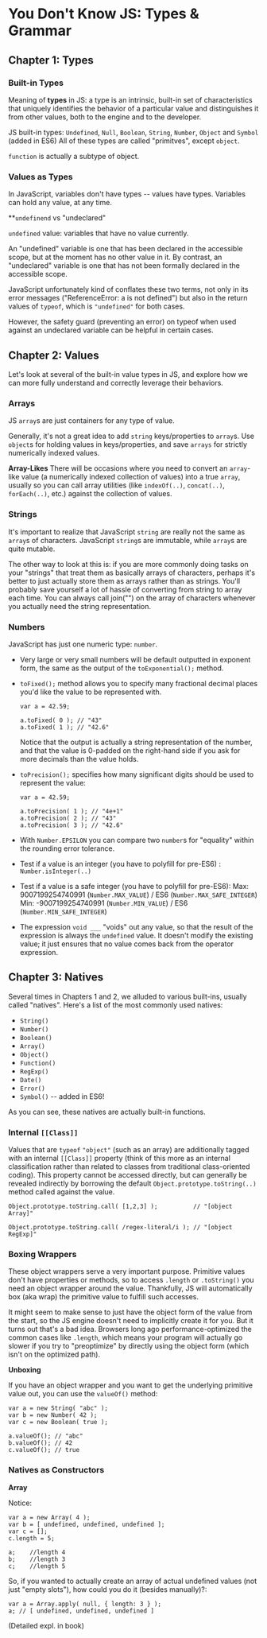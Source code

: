 # You Don't Know JS: Types & Grammar
## Chapter 1: Types

### Built-in Types 

Meaning of **types** in JS: a type is an intrinsic, built-in set of characteristics that uniquely identifies the behavior of a particular value and distinguishes it from other values, both to the engine and to the developer.

JS built-in types: 
`Undefined`, `Null`, `Boolean`, `String`, `Number`, `Object` and `Symbol` (added in ES6)
All of these types are called "primitves", except `object`. 

`function` is actually a subtype of object.

### Values as Types 

In JavaScript, variables don't have types -- values have types. Variables can hold any value, at any time.

**`undefinend` vs "undeclared" 

`undefined` value: variables that have no value currently. 

An "undefined" variable is one that has been declared in the accessible scope, but at the moment has no other value in it. By contrast, an "undeclared" variable is one that has not been formally declared in the accessible scope.

JavaScript unfortunately kind of conflates these two terms, not only in its error messages ("ReferenceError: a is not defined") but also in the return values of `typeof`, which is `"undefined"` for both cases.

However, the safety guard (preventing an error) on typeof when used against an undeclared variable can be helpful in certain cases. 

## Chapter 2: Values

Let's look at several of the built-in value types in JS, and explore how we can more fully understand and correctly leverage their behaviors.

### Arrays 

JS `array`s are just containers for any type of value. 

Generally, it's not a great idea to add `string` keys/properties to `array`s. Use `object`s for holding values in keys/properties, and save `arrays` for strictly numerically indexed values.

**Array-Likes**
There will be occasions where you need to convert an `array`-like value (a numerically indexed collection of values) into a true `array`, usually so you can call array utilities (like `indexOf(..)`, `concat(..)`, `forEach(..)`, etc.) against the collection of values.

### Strings 

It's important to realize that JavaScript `string` are really not the same as `array`s of characters.
JavaScript `string`s are immutable, while `array`s are quite mutable.

The other way to look at this is: if you are more commonly doing tasks on your "strings" that treat them as basically arrays of characters, perhaps it's better to just actually store them as arrays rather than as strings. You'll probably save yourself a lot of hassle of converting from string to array each time. You can always call join("") on the array of characters whenever you actually need the string representation.


### Numbers 

JavaScript has just one numeric type: `number`.

- Very large or very small numbers will be default outputted in exponent form, the same as the output of the `toExponential();` method. 
- `toFixed();` method allows you to specify many fractional decimal places you'd like the value to be represented with.

  ```
  var a = 42.59;

  a.toFixed( 0 ); // "43"
  a.toFixed( 1 ); // "42.6"
  ```
  Notice that the output is actually a string representation of the number, and that the value is 0-padded on the right-hand   side if you ask for more decimals than the value holds.
  
- `toPrecision();` specifies how many significant digits should be used to represent the value:

  ```
  var a = 42.59;

  a.toPrecision( 1 ); // "4e+1"
  a.toPrecision( 2 ); // "43"
  a.toPrecision( 3 ); // "42.6"
  ```

- With `Number.EPSILON` you can compare two `number`s for "equality" within the rounding error tolerance. 

- Test if a value is an integer (you have to polyfill for pre-ES6) : `Number.isInteger(..)`

- Test if a value is a safe integer (you have to polyfill for pre-ES6): 
  Max: 9007199254740991 (`Number.MAX_VALUE`) / ES6 (`Number.MAX_SAFE_INTEGER`)
  Min: -9007199254740991 (`Number.MIN_VALUE`) / ES6 (`Number.MIN_SAFE_INTEGER`)
  
- The expression `void ___` "voids" out any value, so that the result of the expression is always the `undefined` value. It   doesn't modify the existing value; it just ensures that no value comes back from the operator expression.

## Chapter 3: Natives
Several times in Chapters 1 and 2, we alluded to various built-ins, usually called "natives".
Here's a list of the most commonly used natives:

* `String()`
* `Number()`
* `Boolean()`
* `Array()`
* `Object()`
* `Function()`
* `RegExp()`
* `Date()`
* `Error()`
* `Symbol()` -- added in ES6!

As you can see, these natives are actually built-in functions.

### Internal `[[Class]]`

Values that are `typeof` `"object"` (such as an array) are additionally tagged with an internal `[[Class]]` property (think of this more as an internal classification rather than related to classes from traditional class-oriented coding). This property cannot be accessed directly, but can generally be revealed indirectly by borrowing the default `Object.prototype.toString(..)` method called against the value.

```
Object.prototype.toString.call( [1,2,3] );			// "[object Array]"

Object.prototype.toString.call( /regex-literal/i );	// "[object RegExp]"
```

### Boxing Wrappers 

These object wrappers serve a very important purpose. Primitive values don't have properties or methods, so to access `.length` or `.toString()` you need an object wrapper around the value. Thankfully, JS will automatically box (aka wrap) the primitive value to fulfill such accesses.

It might seem to make sense to just have the object form of the value from the start, so the JS engine doesn't need to implicitly create it for you. But it turns out that's a bad idea. Browsers long ago performance-optimized the common cases like `.length`, which means your program will actually go slower if you try to "preoptimize" by directly using the object form (which isn't on the optimized path).

**Unboxing**

If you have an object wrapper and you want to get the underlying primitive value out, you can use the `valueOf()` method:

```
var a = new String( "abc" );
var b = new Number( 42 );
var c = new Boolean( true );

a.valueOf(); // "abc"
b.valueOf(); // 42
c.valueOf(); // true
```


### Natives as Constructors 

**Array**

Notice:

```
var a = new Array( 4 );                         
var b = [ undefined, undefined, undefined ];
var c = [];
c.length = 5;

a;    //length 4
b;    //length 3
c;    //length 5
```
So, if you wanted to actually create an array of actual undefined values (not just "empty slots"), how could you do it (besides manually)?:
```
var a = Array.apply( null, { length: 3 } );
a; // [ undefined, undefined, undefined ]
```
(Detailed expl. in book)






